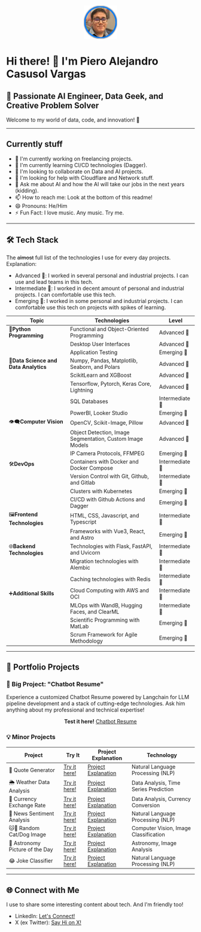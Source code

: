 <p align="center">
  <img src="assets/profile.png" alt="Piero Casusol">
</p>

# Hi there! 👋 I'm Piero Alejandro Casusol Vargas

## 🚀 Passionate AI Engineer, Data Geek, and Creative Problem Solver

Welcome to my world of data, code, and innovation! 🌟

___

## Currently stuff

- 🔭 I'm currently working on freelancing projects.
- 🌱 I'm currently learning CI/CD technologies (Dagger).
- 👯 I'm looking to collaborate on Data and AI projects.
- 🤔 I'm looking for help with Cloudflare and Network stuff.
- 💬 Ask me about AI and how the AI will take our jobs in the next years (kidding).
- 📫 How to reach me: Look at the bottom of this readme!
- 😄 Pronouns: He/Him
- ⚡ Fun Fact: I love music. Any music. Try me.

___

## 🛠️ Tech Stack
The ~~almost~~ full list of the technologies I use for every day projects. Explanation:

- Advanced 🚀: I worked in several personal and industrial projects. I can use and lead teams in this tech.
- Intermediate 🧐: I worked in decent amount of personal and industrial projects. I can comfortable use this tech.
- Emerging 🌱: I worked in some personal and industrial projects. I can comfortable use this tech on projects with spikes of learning.

| Topic                            | Technologies                                               | Level              |
|----------------------------------|------------------------------------------------------------|--------------------|
| 🐍**Python Programming**             | Functional and Object-Oriented Programming                | Advanced 🚀         |
|                                   | Desktop User Interfaces                                     | Advanced 🚀         |
|                                   | Application Testing                                        | Emerging 🌱        |
| 🧪**Data Science and Data Analytics**  | Numpy, Pandas, Matplotlib, Seaborn, and Polars            | Advanced 🚀         |
|                                   | ScikitLearn and XGBoost                                    | Advanced 🚀         |
|                                   | Tensorflow, Pytorch, Keras Core, Lightning                | Advanced 🚀         |
|                                   | SQL Databases                                              | Intermediate 🧐    |
|                                   | PowerBI, Looker Studio                                     | Emerging 🌱        |
| 👁‍🗨**Computer Vision**                  | OpenCV, Scikit-Image, Pillow                               | Advanced 🚀         |
|                                   | Object Detection, Image Segmentation, Custom Image Models | Advanced 🚀         |
|                                   | IP Camera Protocols, FFMPEG                               | Emerging 🌱        |
| 🛠️**DevOps**                          | Containers with Docker and Docker Compose                 | Intermediate 🧐    |
|                                   | Version Control with Git, Github, and Gitlab              | Intermediate 🧐    |
|                                   | Clusters with Kubernetes                                   | Emerging 🌱        |
|                                   | CI/CD with Github Actions and Dagger                       | Emerging 🌱        |
| 🖼️**Frontend Technologies**             | HTML, CSS, Javascript, and Typescript                      | Intermediate 🧐    |
|                                   | Frameworks with Vue3, React, and Astro                     | Emerging 🌱        |
| 🌐**Backend Technologies**              | Technologies with Flask, FastAPI, and Uvicorn              | Intermediate 🧐    |
|                                   | Migration technologies with Alembic                        | Intermediate 🧐    |
|                                   | Caching technologies with Redis                           | Intermediate 🧐    |
| ➕**Additional Skills**                | Cloud Computing with AWS and OCI                          | Intermediate 🧐         |
|                                   | MLOps with WandB, Hugging Faces, and ClearML               | Intermediate 🧐         |
|                                   | Scientific Programming with MatLab                         | Emerging 🌱        |
|                                   | Scrum Framework for Agile Methodology                      | Emerging 🌱        |

___
## 🎨 Portfolio Projects

### 💼 Big Project: "Chatbot Resume"
Experience a customized Chatbot Resume powered by Langchain for LLM pipeline development and a stack of cutting-edge technologies. Ask him anything about my professional and technical expertise!
<p align="center">
<strong>Test it here!</strong> <a href="#">Chatbot Resume</a>
</p>

### 💡 Minor Projects

| Project                     | Try It                                          | Project Explanation                       | Technology                              |
|-----------------------------|----------------------------------------------------|--------------------------------------------|-----------------------------------------|
| 📜 Quote Generator             | [Try it here!](#)                                   | [Project Explanation](#)                  | Natural Language Processing (NLP)     |
| 🌦️ Weather Data Analysis       | [Try it here!](#)                                   | [Project Explanation](#)                  | Data Analysis, Time Series Prediction  |
| 💱 Currency Exchange Rate      | [Try it here!](#)                                   | [Project Explanation](#)                  | Data Analysis, Currency Conversion     |
| 📰 News Sentiment Analysis     | [Try it here!](#)                                   | [Project Explanation](#)                  | Natural Language Processing (NLP)     |
| 🐱🐶 Random Cat/Dog Image       | [Try it here!](#)                                   | [Project Explanation](#)                  | Computer Vision, Image Classification  |
| 🌌 Astronomy Picture of the Day| [Try it here!](#)                                   | [Project Explanation](#)                  | Astronomy, Image Analysis               |
| 😂 Joke Classifier             | [Try it here!](#)                                   | [Project Explanation](#)                  | Natural Language Processing (NLP)     |
___


## 🌐 Connect with Me
I use to share some interesting content about tech. And I'm friendly too!

- LinkedIn: [Let's Connect!](https://www.linkedin.com/in/pierocasusol/)
- X (ex Twitter): [Say Hi on X!](https://twitter.com/PieroCV8)